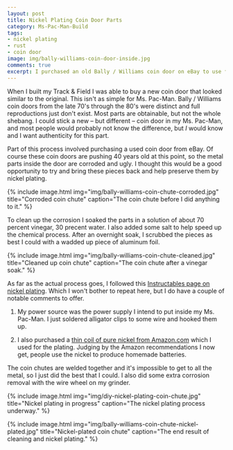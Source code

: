 ```yaml
---
layout: post
title: Nickel Plating Coin Door Parts
category: Ms-Pac-Man-Build
tags:
- nickel plating
- rust
- coin door
image: img/bally-williams-coin-door-inside.jpg
comments: true
excerpt: I purchased an old Bally / Williams coin door on eBay to use for my Ms. Pac-Man build. The door was obviously old and corroded pretty badly. I cleaned up some of the parts and tried my hand at nickel plating.
---
```

When I built my Track & Field I was able to buy a new coin door that looked similar to the original. This isn't as simple for Ms. Pac-Man. Bally / Williams coin doors from the late 70's through the 80's were distinct and full reproductions just don't exist. Most parts are obtainable, but not the whole shebang. I could stick a new &ndash; but different &ndash; coin door in my Ms. Pac-Man, and most people would probably not know the difference, but _I_ would know and I want authenticity for this part.

Part of this process involved purchasing a used coin door from eBay. Of course these coin doors are pushing 40 years old at this point, so the metal parts inside the door are corroded and ugly. I thought this would be a good opportunity to try and bring these pieces back and help preserve them by nickel plating.

{% include image.html
            img="img/bally-williams-coin-chute-corroded.jpg"
            title="Corroded coin chute"
            caption="The coin chute before I did anything to it."
%}

To clean up the corrosion I soaked the parts in a solution of about 70 percent vinegar, 30 precent water. I also added some salt to help speed up the chemical process. After an overnight soak, I scrubbed the pieces as best I could with a wadded up piece of aluminum foil.

{% include image.html
            img="img/bally-williams-coin-chute-cleaned.jpg"
            title="Cleaned up coin chute"
            caption="The coin chute after a vinegar soak."
%}

As far as the actual process goes, I followed this [Instructables page on nickel plating](https://www.instructables.com/id/High-Quality-and-safe-Nickel-Plating/). Which I won't bother to repeat here, but I do have a couple of notable comments to offer.

1. My power source was the power supply I intend to put inside my Ms. Pac-Man. I just soldered alligator clips to some wire and hooked them up.

2. I also purchased a [thin coil of pure nickel from Amazon.com](https://smile.amazon.com/gp/product/B075FL7JNY/) which I used for the plating. Judging by the Amazon recommendations I now get, people use the nickel to produce homemade batteries.

The coin chutes are welded together and it's impossible to get to all the metal, so I just did the best that I could. I also did some extra corrosion removal with the wire wheel on my grinder.

{% include image.html
            img="img/diy-nickel-plating-coin-chute.jpg"
            title="Nickel plating in progress"
            caption="The nickel plating process underway."
%}

{% include image.html
            img="img/bally-williams-coin-chute-nickel-plated.jpg"
            title="Nickel-plated coin chute"
            caption="The end result of cleaning and nickel plating."
%}
